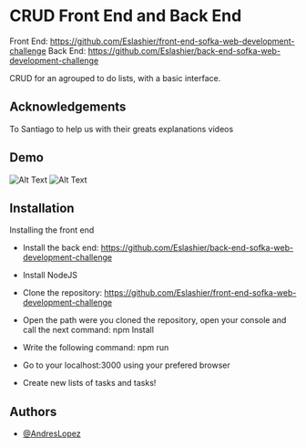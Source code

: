 
# CRUD Front End and Back End

Front End: https://github.com/Eslashier/front-end-sofka-web-development-challenge
Back End: https://github.com/Eslashier/back-end-sofka-web-development-challenge

CRUD for an agrouped to do lists, with a basic interface.

## Acknowledgements

To Santiago to help us with their greats explanations videos

## Demo


![Alt Text](https://i.gyazo.com/6615c49435692df5cdfc8d16b2947c54.gif)
![Alt Text](https://i.gyazo.com/43f6cfd11585c6a3d90d46662f1be724.gif)



## Installation

Installing the front end

- Install the back end: https://github.com/Eslashier/back-end-sofka-web-development-challenge

- Install NodeJS

- Clone the repository: https://github.com/Eslashier/front-end-sofka-web-development-challenge

- Open the path were you cloned the repository, open your console and call the next command: npm Install

- Write the following command: npm run

- Go to your localhost:3000 using your prefered browser

- Create new lists of tasks and tasks!




    
## Authors

- [@AndresLopez](https://www.github.com/Eslashier)

